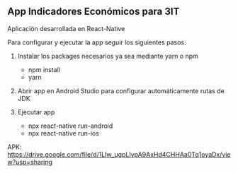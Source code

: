 ## App Indicadores Económicos para 3IT

Aplicación desarrollada en React-Native

Para configurar y ejecutar la app seguir los siguientes pasos:

1. Instalar los packages necesarios ya sea mediante yarn o npm

   - npm install
   - yarn

2. Abrir app en Android Studio para configurar automáticamente rutas de JDK

3. Ejecutar app
   - npx react-native run-android
   - npx react-native run-ios

APK: https://drive.google.com/file/d/1Llw_ugpLIypA9AxHd4CHHAa0Tq1oyaDx/view?usp=sharing

